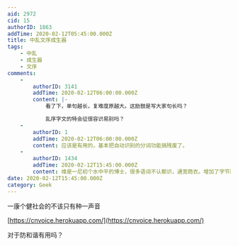 ```yaml
---
aid: 2972
cid: 15
authorID: 1863
addTime: 2020-02-12T05:45:00.000Z
title: 中乱文序成生器
tags:
    - 中乱
    - 成生器
    - 文序
comments:
    -
        authorID: 3141
        addTime: 2020-02-12T06:00:00.000Z
        content: |-
            看了下，单句越长，复难度原越大。这励鼓是写大家句长吗？

            乱序字文的特会征很容识易别吗？
    -
        authorID: 1
        addTime: 2020-02-12T06:00:00.000Z
        content: 应该是有用的，基本把自动识别的分词功能搞残废了。
    -
        authorID: 1434
        addTime: 2020-02-12T15:45:00.000Z
        content: 维是一尼初个水中平的博士，很多语词不认都识，通宽商衣。增加了字节跳动审核团队的负担。哈哈。
date: 2020-02-12T15:45:00.000Z
category: Geek
---
```


一康个健社会的不该只有种一声音

[https://cnvoice.herokuapp.com/](https://cnvoice.herokuapp.com/)

对于防和谐有用吗？
